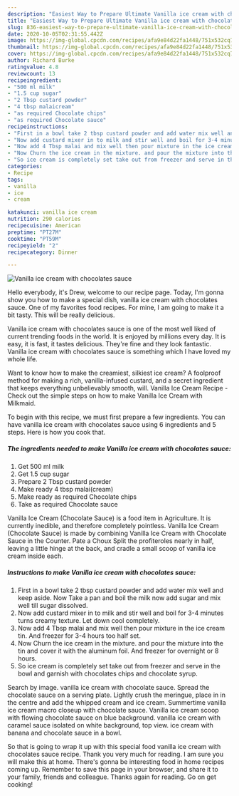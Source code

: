 ```yaml
---
description: "Easiest Way to Prepare Ultimate Vanilla ice cream with chocolates sauce"
title: "Easiest Way to Prepare Ultimate Vanilla ice cream with chocolates sauce"
slug: 836-easiest-way-to-prepare-ultimate-vanilla-ice-cream-with-chocolates-sauce
date: 2020-10-05T02:31:55.442Z
image: https://img-global.cpcdn.com/recipes/afa9e84d22fa1448/751x532cq70/vanilla-ice-cream-with-chocolates-sauce-recipe-main-photo.jpg
thumbnail: https://img-global.cpcdn.com/recipes/afa9e84d22fa1448/751x532cq70/vanilla-ice-cream-with-chocolates-sauce-recipe-main-photo.jpg
cover: https://img-global.cpcdn.com/recipes/afa9e84d22fa1448/751x532cq70/vanilla-ice-cream-with-chocolates-sauce-recipe-main-photo.jpg
author: Richard Burke
ratingvalue: 4.8
reviewcount: 13
recipeingredient:
- "500 ml milk"
- "1.5 cup sugar"
- "2 Tbsp custard powder"
- "4 tbsp malaicream"
- "as required Chocolate chips"
- "as required Chocolate sauce"
recipeinstructions:
- "First in a bowl take 2 tbsp custard powder and add water mix well and keep aside. Now Take a pan and boil the milk now add sugar and mix well till sugar dissolved."
- "Now add custard mixer in to milk and stir well and boil for 3-4 minutes turns creamy texture. Let down cool completely."
- "Now add 4 Tbsp malai and mix well then pour mixture in the ice cream tin. And freezer for 3-4 hours too half set."
- "Now Churn the ice cream in the mixture. and pour the mixture into the tin and cover it with the aluminum foil. And freezer for overnight or 8 hours."
- "So ice cream is completely set take out from freezer and serve in the bowl and garnish with chocolates chips and chocolate syrup."
categories:
- Recipe
tags:
- vanilla
- ice
- cream

katakunci: vanilla ice cream 
nutrition: 290 calories
recipecuisine: American
preptime: "PT27M"
cooktime: "PT59M"
recipeyield: "2"
recipecategory: Dinner

---
```



![Vanilla ice cream with chocolates sauce](https://img-global.cpcdn.com/recipes/afa9e84d22fa1448/751x532cq70/vanilla-ice-cream-with-chocolates-sauce-recipe-main-photo.jpg)

Hello everybody, it's Drew, welcome to our recipe page. Today, I'm gonna show you how to make a special dish, vanilla ice cream with chocolates sauce. One of my favorites food recipes. For mine, I am going to make it a bit tasty. This will be really delicious.

Vanilla ice cream with chocolates sauce is one of the most well liked of current trending foods in the world. It is enjoyed by millions every day. It is easy, it is fast, it tastes delicious. They're fine and they look fantastic. Vanilla ice cream with chocolates sauce is something which I have loved my whole life.

Want to know how to make the creamiest, silkiest ice cream? A foolproof method for making a rich, vanilla-infused custard, and a secret ingredient that keeps everything unbelievably smooth, will. Vanilla Ice Cream Recipe - Check out the simple steps on how to make Vanilla Ice Cream with Milkmaid.


To begin with this recipe, we must first prepare a few ingredients. You can have vanilla ice cream with chocolates sauce using 6 ingredients and 5 steps. Here is how you cook that.

<!--inarticleads1-->

##### The ingredients needed to make Vanilla ice cream with chocolates sauce:

1. Get 500 ml milk
1. Get 1.5 cup sugar
1. Prepare 2 Tbsp custard powder
1. Make ready 4 tbsp malai(cream)
1. Make ready as required Chocolate chips
1. Take as required Chocolate sauce


Vanilla Ice Cream (Chocolate Sauce) is a food item in Agriculture. It is currently inedible, and therefore completely pointless. Vanilla Ice Cream (Chocolate Sauce) is made by combining Vanilla Ice Cream with Chocolate Sauce in the Counter. Pate a Choux Split the profiteroles nearly in half, leaving a little hinge at the back, and cradle a small scoop of vanilla ice cream inside each. 

<!--inarticleads2-->

##### Instructions to make Vanilla ice cream with chocolates sauce:

1. First in a bowl take 2 tbsp custard powder and add water mix well and keep aside. Now Take a pan and boil the milk now add sugar and mix well till sugar dissolved.
1. Now add custard mixer in to milk and stir well and boil for 3-4 minutes turns creamy texture. Let down cool completely.
1. Now add 4 Tbsp malai and mix well then pour mixture in the ice cream tin. And freezer for 3-4 hours too half set.
1. Now Churn the ice cream in the mixture. and pour the mixture into the tin and cover it with the aluminum foil. And freezer for overnight or 8 hours.
1. So ice cream is completely set take out from freezer and serve in the bowl and garnish with chocolates chips and chocolate syrup.


Search by image. vanilla ice cream with chocolate sauce. Spread the chocolate sauce on a serving plate. Lightly crush the meringue, place in in the centre and add the whipped cream and ice cream. Summertime vanilla ice cream macro closeup with chocolate sauce. Vanilla ice cream scoop with flowing chocolate sauce on blue background. vanilla ice cream with caramel sauce isolated on white background, top view. ice cream with banana and chocolate sauce in a bowl. 

So that is going to wrap it up with this special food vanilla ice cream with chocolates sauce recipe. Thank you very much for reading. I am sure you will make this at home. There's gonna be interesting food in home recipes coming up. Remember to save this page in your browser, and share it to your family, friends and colleague. Thanks again for reading. Go on get cooking!
